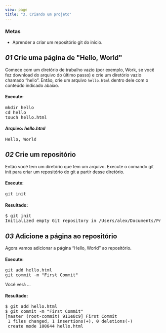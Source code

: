 ```yaml
---
view: page
title: "3. Criando um projeto"
---
```


<h3>Metas</h3>

<ul><li>Aprender a criar um repositório git do início.</li></ul>

<h2><em>01</em> Crie uma página de "Hello, World"</h2>

<p>Comece com um diretório de trabalho vazio (por exemplo, Work, se você fez download do arquivo do último passo) e crie um diretório vazio chamado “hello”. Então, crie um arquivo <code>hello.html</code> dentro dele com o conteúdo indicado abaixo.</p>

<h4 class="h4-pre">Execute:</h4>

<pre class="instructions">mkdir hello
cd hello
touch hello.html</pre>

<h4 class="h4-pre">Arquivo: <em>hello.html</em></h4>

<pre class="file">Hello, World</pre>

<h2><em>02</em> Crie um repositório</h2>

<p>Então você tem um diretório que tem um arquivo. Execute o comando git init para criar um repositório do git a partir desse diretório.</p>

<h4 class="h4-pre">Execute:</h4>

<pre class="instructions">git init</pre>

<h4 class="h4-pre">Resultado:</h4>

<pre class="sample">$ git init
Initialized empty Git repository in /Users/alex/Documents/Presentations/githowto/auto/hello/.git/
</pre>

<h2><em>03</em> Adicione a página ao repositório</h2>

<p>Agora vamos adicionar a página “Hello, World” ao repositório.</p>

<h4 class="h4-pre">Execute:</h4>

<pre class="instructions">git add hello.html
git commit -m "First Commit"</pre>

<p>Você verá &#8230;</p>

<h4 class="h4-pre">Resultado:</h4>

<pre class="sample">$ git add hello.html
$ git commit -m "First Commit"
[master (root-commit) 911e8c9] First Commit
 1 files changed, 1 insertions(+), 0 deletions(-)
 create mode 100644 hello.html</pre>
